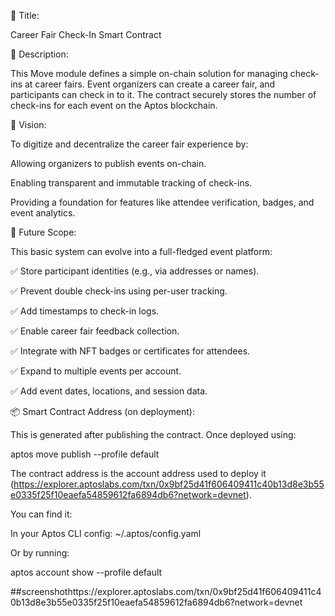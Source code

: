 📘 Title:

Career Fair Check-In Smart Contract

📝 Description:

This Move module defines a simple on-chain solution for managing check-ins at career fairs. Event organizers can create a career fair, and participants can check in to it. The contract securely stores the number of check-ins for each event on the Aptos blockchain.

🌟 Vision:

To digitize and decentralize the career fair experience by:

Allowing organizers to publish events on-chain.

Enabling transparent and immutable tracking of check-ins.

Providing a foundation for features like attendee verification, badges, and event analytics.

🔮 Future Scope:

This basic system can evolve into a full-fledged event platform:

✅ Store participant identities (e.g., via addresses or names).

✅ Prevent double check-ins using per-user tracking.

✅ Add timestamps to check-in logs.

✅ Enable career fair feedback collection.

✅ Integrate with NFT badges or certificates for attendees.

✅ Expand to multiple events per account.

✅ Add event dates, locations, and session data.

📦 Smart Contract Address (on deployment):

This is generated after publishing the contract. Once deployed using:

aptos move publish --profile default


The contract address is the account address used to deploy it (https://explorer.aptoslabs.com/txn/0x9bf25d41f606409411c40b13d8e3b55e0335f25f10eaefa54859612fa6894db6?network=devnet).

You can find it:

In your Aptos CLI config: ~/.aptos/config.yaml

Or by running:

aptos account show --profile default

##screenshothttps://explorer.aptoslabs.com/txn/0x9bf25d41f606409411c40b13d8e3b55e0335f25f10eaefa54859612fa6894db6?network=devnet
